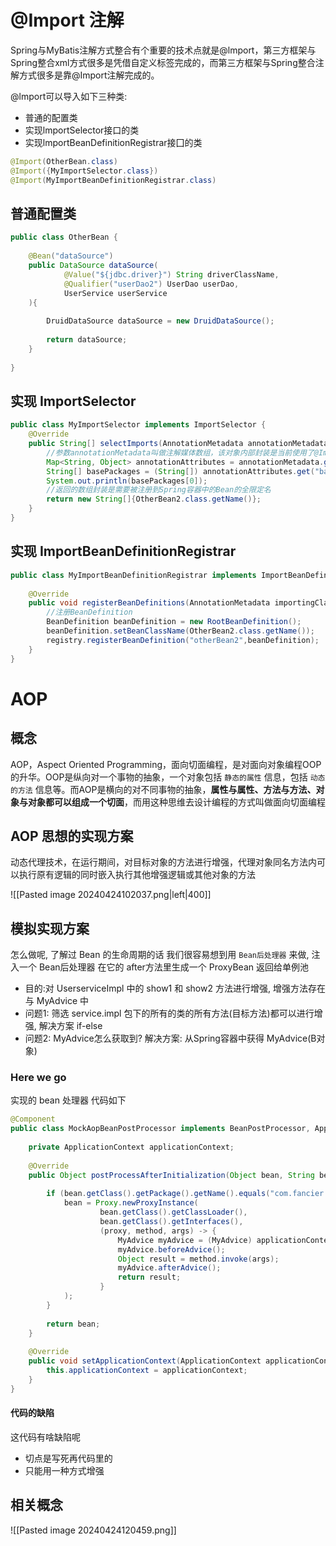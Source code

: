 # @Import 注解

Spring与MyBatis注解方式整合有个重要的技术点就是@lmport，第三方框架与Spring整合xml方式很多是凭借自定义标签完成的，而第三方框架与Spring整合注解方式很多是靠@Import注解完成的。

@lmport可以导入如下三种类:

- 普通的配置类
- 实现lmportSelector接口的类
- 实现lmportBeanDefinitionRegistrar接囗的类

```java
@Import(OtherBean.class)  
@Import({MyImportSelector.class})  
@Import(MyImportBeanDefinitionRegistrar.class)
```

## 普通配置类

```java
public class OtherBean {  
  
    @Bean("dataSource")  
    public DataSource dataSource(  
            @Value("${jdbc.driver}") String driverClassName,  
            @Qualifier("userDao2") UserDao userDao,  
            UserService userService  
    ){  
  
        DruidDataSource dataSource = new DruidDataSource();  
  
        return dataSource;  
    }  
  
}
```

## 实现 ImportSelector

```java
public class MyImportSelector implements ImportSelector {  
    @Override  
    public String[] selectImports(AnnotationMetadata annotationMetadata) {  
        //参数annotationMetadata叫做注解媒体数组，该对象内部封装是当前使用了@Import注解的类上的其他注解的元信息  
        Map<String, Object> annotationAttributes = annotationMetadata.getAnnotationAttributes(ComponentScan.class.getName());  
        String[] basePackages = (String[]) annotationAttributes.get("basePackages");  
        System.out.println(basePackages[0]);  
        //返回的数组封装是需要被注册到Spring容器中的Bean的全限定名  
        return new String[]{OtherBean2.class.getName()};  
    }  
}
```


## 实现 ImportBeanDefinitionRegistrar

```java
public class MyImportBeanDefinitionRegistrar implements ImportBeanDefinitionRegistrar {  
  
    @Override  
    public void registerBeanDefinitions(AnnotationMetadata importingClassMetadata, BeanDefinitionRegistry registry, BeanNameGenerator importBeanNameGenerator) {  
        //注册BeanDefinition  
        BeanDefinition beanDefinition = new RootBeanDefinition();  
        beanDefinition.setBeanClassName(OtherBean2.class.getName());  
        registry.registerBeanDefinition("otherBean2",beanDefinition);  
    }  
}
```
# AOP

## 概念

AOP，Aspect Oriented Programming，面向切面编程，是对面向对象编程OOP的升华。OOP是纵向对一个事物的抽象，一个对象包括 `静态的属性` 信息，包括 `动态的方法` 信息等。而AOP是横向的对不同事物的抽象，**属性与属性、方法与方法、对象与对象都可以组成一个切面**，而用这种思维去设计编程的方式叫做面向切面编程

## AOP 思想的实现方案

动态代理技术，在运行期间，对目标对象的方法进行增强，代理对象同名方法内可以执行原有逻辑的同时嵌入执行其他增强逻辑或其他对象的方法

![[Pasted image 20240424102037.png|left|400]]

## 模拟实现方案

怎么做呢, 了解过 Bean 的生命周期的话 我们很容易想到用 `Bean后处理器` 来做, 注入一个 Bean后处理器 在它的 after方法里生成一个 ProxyBean 返回给单例池

- 目的:对  UserserviceImpl  中的 show1 和 show2 方法进行增强, 增强方法存在与 MyAdvice 中
- 问题1: 筛选  service.impl  包下的所有的类的所有方法(目标方法)都可以进行增强, 解决方案 if-else
- 问题2: MyAdvice怎么获取到?  解决方案: 从Spring容器中获得 MyAdvice(B对象)

### Here we go

实现的 bean 处理器 代码如下

```java
@Component
public class MockAopBeanPostProcessor implements BeanPostProcessor, ApplicationContextAware {  
  
    private ApplicationContext applicationContext;  
  
    @Override  
    public Object postProcessAfterInitialization(Object bean, String beanName) throws BeansException {  
  
        if (bean.getClass().getPackage().getName().equals("com.fancier.service.impl")) {  
            bean = Proxy.newProxyInstance(  
                    bean.getClass().getClassLoader(),  
                    bean.getClass().getInterfaces(),  
                    (proxy, method, args) -> {  
                        MyAdvice myAdvice = (MyAdvice) applicationContext.getBean("myAdvice");  
                        myAdvice.beforeAdvice();  
                        Object result = method.invoke(args);  
                        myAdvice.afterAdvice();  
                        return result;  
                    }  
            );  
        }  
  
        return bean;  
    }  
  
    @Override  
    public void setApplicationContext(ApplicationContext applicationContext) throws BeansException {  
        this.applicationContext = applicationContext;  
    }  
}
```

#### 代码的缺陷
这代码有啥缺陷呢
- 切点是写死再代码里的
- 只能用一种方式增强


## 相关概念

![[Pasted image 20240424120459.png]]



